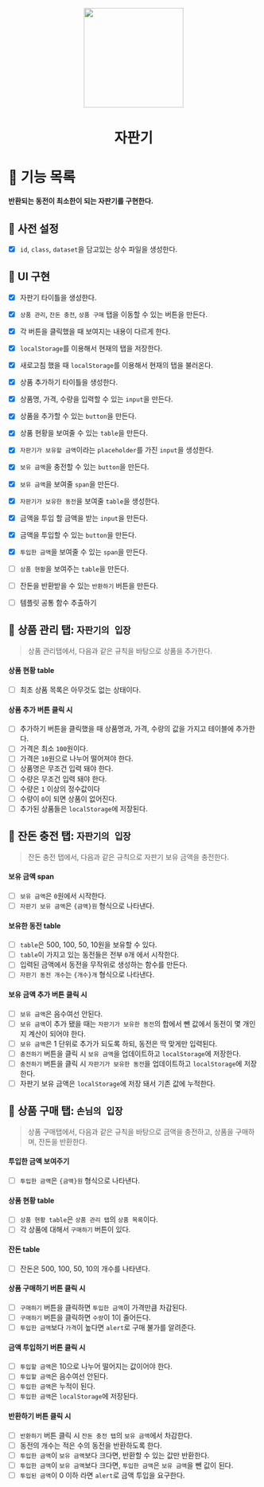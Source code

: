 <p align="middle" >
  <img width="200px;" src="https://github.com/woowacourse/javascript-vendingmachine-precourse/blob/main/images/beverage_icon.png?raw=true"/>
</p>
<h1 align="middle">자판기</h1>

# 📌 기능 목록

**반환되는 동전이 최소한이 되는 자판기를 구현한다.**

## 📍 사전 설정

- [x] `id`, `class`, `dataset`을 담고있는 상수 파일을 생성한다.

## 📍 UI 구현

- [x] 자판기 타이틀을 생성한다.
- [x] `상품 관리`, `잔돈 충전`, `상품 구매` 탭을 이동할 수 있는 버튼을 만든다.
- [x] 각 버튼을 클릭했을 때 보여지는 내용이 다르게 한다.
- [x] `localStorage`를 이용해서 현재의 탭을 저장한다.
- [x] 새로고침 했을 때 `localStorage`를 이용해서 현재의 탭을 불러온다.

- [x] 상품 추가하기 타이틀을 생성한다.
- [x] 상품명, 가격, 수량을 입력할 수 있는 `input`을 만든다.
- [x] 상품을 추가할 수 있는 `button`을 만든다.
- [x] 상품 현황을 보여줄 수 있는 `table`을 만든다.

- [x] `자판기가 보유할 금액`이라는 `placeholder`를 가진 `input`을 생성한다.
- [x] `보유 금액`을 충전할 수 있는 `button`을 만든다.
- [x] `보유 금액`을 보여줄 `span`을 만든다.
- [x] `자판기가 보유한 동전`을 보여줄 `table`을 생성한다.

- [x] 금액을 투입 할 금액을 받는 `input`을 만든다.
- [x] 금액을 투입할 수 있는 `button`을 만든다.
- [x] `투입한 금액`을 보여줄 수 있는 `span`을 만든다.
- [ ] `상품 현황`을 보여주는 `table`을 만든다.
- [ ] 잔돈을 반환받을 수 있는 `반환하기` 버튼을 만든다.

- [ ] 템플릿 공통 함수 추출하기

## 📍 상품 관리 탭: `자판기의 입장`

> 상품 관리탭에서, 다음과 같은 규칙을 바탕으로 상품을 추가한다.

#### 상품 현황 table

- [ ] 최초 상품 목록은 아무것도 없는 상태이다.

#### 상품 추가 버튼 클릭 시

- [ ] 추가하기 버튼을 클릭했을 때 상품명과, 가격, 수량의 값을 가지고 테이블에 추가한다.
- [ ] 가격은 최소 `100`원이다.
- [ ] 가격은 `10`원으로 나누어 떨어져야 한다.
- [ ] 상품명은 무조건 입력 돼야 한다.
- [ ] 수량은 무조건 입력 돼야 한다.
- [ ] 수량은 `1` 이상의 정수값이다
- [ ] 수량이 `0`이 되면 상품이 없어진다.
- [ ] 추가된 상품들은 `localStorage`에 저장된다.

## 📍 잔돈 충전 탭: `자판기의 입장`

> 잔돈 충전 탭에서, 다음과 같은 규칙으로 자판기 보유 금액을 충전한다.

#### 보유 금액 span

- [ ] `보유 금액`은 `0`원에서 시작한다.
- [ ] `자판기 보유 금액`은 `{금액}원` 형식으로 나타낸다.

#### 보유한 동전 table

- [ ] `table`은 500, 100, 50, 10원을 보유할 수 있다.
- [ ] `table`이 가지고 있는 동전들은 전부 `0`개 에서 시작한다.
- [ ] 입력된 금액에서 동전을 무작위로 생성하는 함수를 만든다.
- [ ] `자판기 동전 개수`는 `{개수}개` 형식으로 나타낸다.

#### 보유 금액 추가 버튼 클릭 시

- [ ] `보유 금액`은 음수여선 안된다.
- [ ] `보유 금액`이 추가 됐을 때는 `자판기가 보유한 동전`의 합에서 뺀 값에서 동전이 몇 개인지 계산이 되어야 한다.
- [ ] `보유 금액`은 1 단위로 추가가 되도록 하되, 동전은 딱 맞게만 입력된다.
- [ ] `충전하기` 버튼을 클릭 시 `보유 금액`을 업데이트하고 `localStorage`에 저장한다.
- [ ] `충전하기` 버튼을 클릭 시 `자판기가 보유한 동전`을 업데이트하고 `localStorage`에 저장한다.
- [ ] 자판기 보유 금액은 `localStorage`에 저장 돼서 기존 값에 누적한다.

## 📍 상품 구매 탭: `손님의 입장`

> 상품 구매탭에서, 다음과 같은 규칙을 바탕으로 금액을 충전하고, 상품을 구매하며, 잔돈을 반환한다.

#### 투입한 금액 보여주기

- [ ] `투입한 금액`은 `{금액}원` 형식으로 나타낸다.

#### 상품 현황 table

- [ ] `상품 현황 table`은 `상품 관리 탭`의 `상품 목록`이다.
- [ ] 각 상품에 대해서 `구매하기` 버튼이 있다.

#### 잔돈 table

- [ ] 잔돈은 500, 100, 50, 10의 개수를 나타낸다.

#### 상품 구매하기 버튼 클릭 시

- [ ] `구매하기` 버튼을 클릭하면 `투입한 금액`이 가격만큼 차감된다.
- [ ] `구매하기` 버튼을 클릭하면 `수량`이 1이 줄어든다.
- [ ] `투입한 금액`보다 `가격`이 높다면 `alert`로 구매 불가를 알려준다.

#### 금액 투입하기 버튼 클릭 시

- [ ] `투입할 금액`은 10으로 나누어 떨어지는 값이어야 한다.
- [ ] `투입할 금액`은 음수여선 안된다.
- [ ] `투입한 금액`은 누적이 된다.
- [ ] `투입한 금액`은 `localStorage`에 저장된다.

#### 반환하기 버튼 클릭 시

- [ ] `반환하기` 버튼 클릭 시 `잔돈 충전 탭`의 `보유 금액`에서 차감한다.
- [ ] 동전의 개수는 적은 수의 동전을 반환하도록 한다.
- [ ] `투입한 금액`이 `보유 금액`보다 크다면, 반환할 수 있는 값만 반환한다.
- [ ] `투입한 금액`이 `보유 금액`보다 크다면, `투입한 금액`은 `보유 금액`을 뺀 값이 된다.
- [ ] `투입된 금액`이 0 이하 라면 `alert`로 금액 투입을 요구한다.
